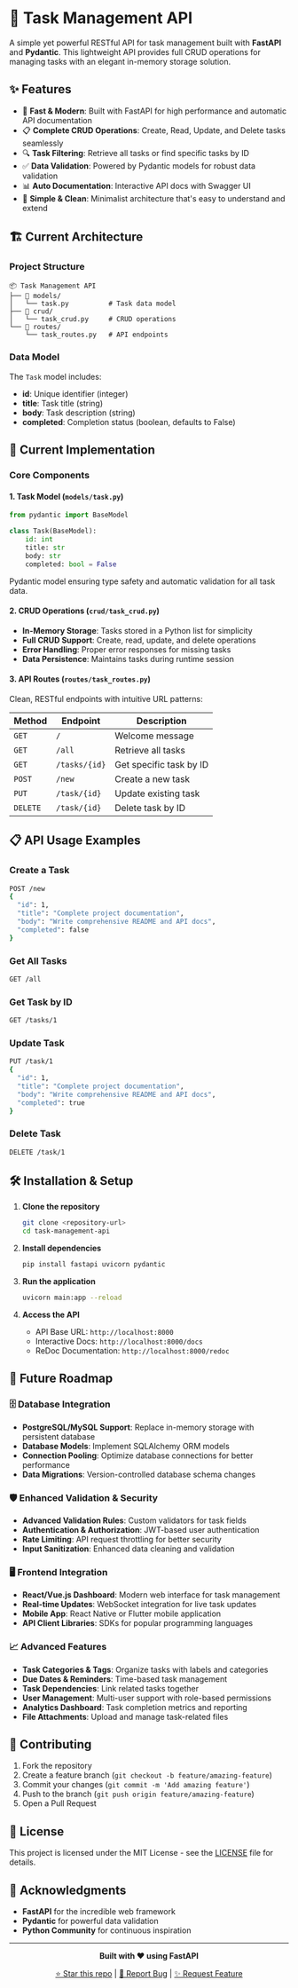 # 📝 Task Management API

A simple yet powerful RESTful API for task management built with **FastAPI** and **Pydantic**. This lightweight API provides full CRUD operations for managing tasks with an elegant in-memory storage solution.

## ✨ Features

- 🚀 **Fast & Modern**: Built with FastAPI for high performance and automatic API documentation
- 📋 **Complete CRUD Operations**: Create, Read, Update, and Delete tasks seamlessly  
- 🔍 **Task Filtering**: Retrieve all tasks or find specific tasks by ID
- ✅ **Data Validation**: Powered by Pydantic models for robust data validation
- 📊 **Auto Documentation**: Interactive API docs with Swagger UI
- 🎯 **Simple & Clean**: Minimalist architecture that's easy to understand and extend

## 🏗️ Current Architecture

### Project Structure
```
📦 Task Management API
├── 📁 models/
│   └── task.py          # Task data model
├── 📁 crud/
│   └── task_crud.py     # CRUD operations
└── 📁 routes/
    └── task_routes.py   # API endpoints
```

### Data Model
The `Task` model includes:
- **id**: Unique identifier (integer)
- **title**: Task title (string)
- **body**: Task description (string) 
- **completed**: Completion status (boolean, defaults to False)

## 🚀 Current Implementation

### Core Components

#### 1. **Task Model** (`models/task.py`)
```python
from pydantic import BaseModel

class Task(BaseModel):
    id: int
    title: str
    body: str
    completed: bool = False
```
Pydantic model ensuring type safety and automatic validation for all task data.

#### 2. **CRUD Operations** (`crud/task_crud.py`)
- **In-Memory Storage**: Tasks stored in a Python list for simplicity
- **Full CRUD Support**: Create, read, update, and delete operations
- **Error Handling**: Proper error responses for missing tasks
- **Data Persistence**: Maintains tasks during runtime session

#### 3. **API Routes** (`routes/task_routes.py`)
Clean, RESTful endpoints with intuitive URL patterns:

| Method | Endpoint | Description |
|--------|----------|-------------|
| `GET` | `/` | Welcome message |
| `GET` | `/all` | Retrieve all tasks |
| `GET` | `/tasks/{id}` | Get specific task by ID |
| `POST` | `/new` | Create a new task |
| `PUT` | `/task/{id}` | Update existing task |
| `DELETE` | `/task/{id}` | Delete task by ID |

## 📋 API Usage Examples

### Create a Task
```bash
POST /new
{
  "id": 1,
  "title": "Complete project documentation",
  "body": "Write comprehensive README and API docs",
  "completed": false
}
```

### Get All Tasks
```bash
GET /all
```

### Get Task by ID
```bash
GET /tasks/1
```

### Update Task
```bash
PUT /task/1
{
  "id": 1,
  "title": "Complete project documentation",
  "body": "Write comprehensive README and API docs",
  "completed": true
}
```

### Delete Task
```bash
DELETE /task/1
```

## 🛠️ Installation & Setup

1. **Clone the repository**
   ```bash
   git clone <repository-url>
   cd task-management-api
   ```

2. **Install dependencies**
   ```bash
   pip install fastapi uvicorn pydantic
   ```

3. **Run the application**
   ```bash
   uvicorn main:app --reload
   ```

4. **Access the API**
   - API Base URL: `http://localhost:8000`
   - Interactive Docs: `http://localhost:8000/docs`
   - ReDoc Documentation: `http://localhost:8000/redoc`

## 🔮 Future Roadmap

### 🗄️ Database Integration
- **PostgreSQL/MySQL Support**: Replace in-memory storage with persistent database
- **Database Models**: Implement SQLAlchemy ORM models
- **Connection Pooling**: Optimize database connections for better performance
- **Data Migrations**: Version-controlled database schema changes

### 🛡️ Enhanced Validation & Security
- **Advanced Validation Rules**: Custom validators for task fields
- **Authentication & Authorization**: JWT-based user authentication
- **Rate Limiting**: API request throttling for better security
- **Input Sanitization**: Enhanced data cleaning and validation

### 🖥️ Frontend Integration
- **React/Vue.js Dashboard**: Modern web interface for task management
- **Real-time Updates**: WebSocket integration for live task updates  
- **Mobile App**: React Native or Flutter mobile application
- **API Client Libraries**: SDKs for popular programming languages

### 📈 Advanced Features
- **Task Categories & Tags**: Organize tasks with labels and categories
- **Due Dates & Reminders**: Time-based task management
- **Task Dependencies**: Link related tasks together
- **User Management**: Multi-user support with role-based permissions
- **Analytics Dashboard**: Task completion metrics and reporting
- **File Attachments**: Upload and manage task-related files

## 🤝 Contributing

1. Fork the repository
2. Create a feature branch (`git checkout -b feature/amazing-feature`)
3. Commit your changes (`git commit -m 'Add amazing feature'`)
4. Push to the branch (`git push origin feature/amazing-feature`)
5. Open a Pull Request

## 📄 License

This project is licensed under the MIT License - see the [LICENSE](LICENSE) file for details.

## 🙏 Acknowledgments

- **FastAPI** for the incredible web framework
- **Pydantic** for powerful data validation
- **Python Community** for continuous inspiration

---

<div align="center">

**Built with ❤️ using FastAPI**

[⭐ Star this repo](https://github.com/yourusername/task-management-api) | [🐛 Report Bug](https://github.com/yourusername/task-management-api/issues) | [✨ Request Feature](https://github.com/yourusername/task-management-api/issues)

</div>
